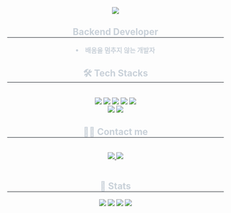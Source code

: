 <div align= "center">
    <img src="https://capsule-render.vercel.app/api?type=waving&color=auto&height=180&text=junha's%20github&animation=&fontColor=ffffff&fontSize=60" />
    </div>
    <div align= "center"> 
    <h2 style="border-bottom: 1px solid #21262d; color: #c9d1d9;"> Backend Developer </h2>  
    <div style="font-weight: 700; font-size: 15px; text-align: center; color: #c9d1d9;"> <li> 배움을 멈추지 않는 개발자 </div> 
    </div>
    <div align= "center">
    <h2 style="border-bottom: 1px solid #21262d; color: #c9d1d9;"> 🛠️ Tech Stacks </h2> <br> 
    <div style="margin: 0 auto; text-align: center;" align= "center"> <img src="https://img.shields.io/badge/Python-3776AB?style=for-the-badge&logo=Python&logoColor=white">
          <img src="https://img.shields.io/badge/HTML5-E34F26?style=for-the-badge&logo=HTML5&logoColor=white">
          <img src="https://img.shields.io/badge/CSS3-1572B6?style=for-the-badge&logo=CSS3&logoColor=white">
          <img src="https://img.shields.io/badge/Javascript-F7DF1E?style=for-the-badge&logo=Javascript&logoColor=white">
          <img src="https://img.shields.io/badge/Figma-F24E1E?style=for-the-badge&logo=Figma&logoColor=white">
          <br/><img src="https://img.shields.io/badge/Notion-000000?style=for-the-badge&logo=Notion&logoColor=white">
          <img src="https://img.shields.io/badge/Discord-5865F2?style=for-the-badge&logo=Discord&logoColor=white">
          </div>
    </div>
    <div align= "center">
    <h2 style="border-bottom: 1px solid #21262d; color: #c9d1d9;"> 🧑‍💻 Contact me </h2> <br> 
    <div align= "center"> <a href=https://www.instagram.com/junha0729> <img src="https://img.shields.io/badge/Instagram-E4405F?style=for-the-badge&logo=Instagram&logoColor=white&link=https://www.instagram.com/junha0729"> </a>
         <a href=https://velog.io/@uhihi/posts> <img src="https://img.shields.io/badge/Velog-20C997?style=for-the-badge&logo=Velog&logoColor=white&link=https://velog.io/@uhihi/posts"> </a>
          </div>  <br> 
    <div align= "center">  </div> 
    </div>
    <div align= "center"> 
    <h2 style="border-bottom: 1px solid #21262d; color: #c9d1d9;"> 🏅 Stats </h2> <div align= "center">
        <img src="http://mazassumnida.wtf/api/v2/generate_badge?boj=uhihi"/>
        <img src="http://mazandi.herokuapp.com/api?handle=uhihi&theme=warm"/>
        <img src="https://github-readme-stats.vercel.app/api?username=uhihi09&bg_color=180,000000,&title_color=000000&text_color=000000"/>
        <img src="https://github-readme-stats.vercel.app/api/top-langs/?username=uhihi09&layout=compact&bg_color=180,000000,&title_color=000000&text_color=000000"/>
    </div> 
    </div>

